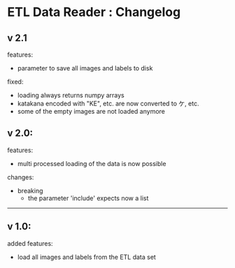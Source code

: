 # ETL Data Reader : Changelog

## v 2.1

features:
  - parameter to save all images and labels to disk

fixed:
  - loading always returns numpy arrays
  - katakana encoded with "KE", etc. are now converted to ケ, etc.
  - some of the empty images are not loaded anymore
## v 2.0:
features:
- multi processed loading of the data is now possible

changes:
- breaking
  - the parameter 'include' expects now a list 

------------------------------------------------------------
## v 1.0:
added features:
- load all images and labels from the ETL data set